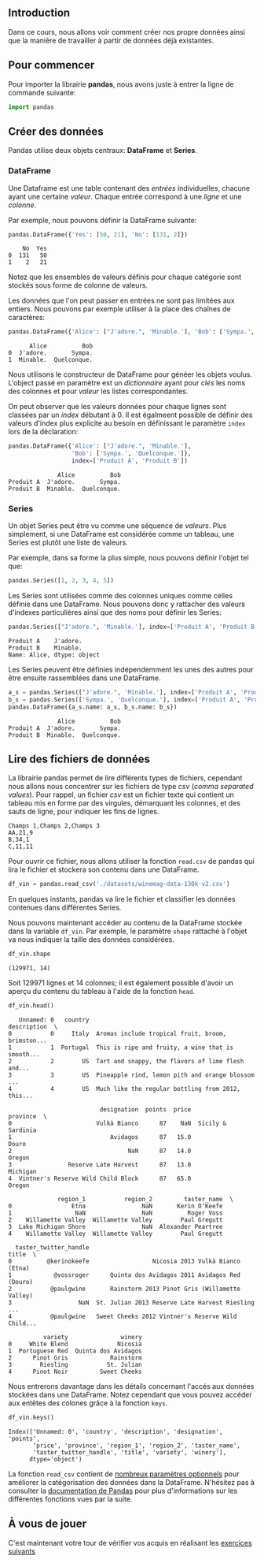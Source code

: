 ## Introduction


Dans ce cours, nous allons voir comment créer nos propre données ainsi que la manière de travailler à partir de données déjà existantes.

## Pour commencer

Pour importer la librairie **pandas**, nous avons juste à entrer la ligne de commande suivante:

```python
import pandas
```

## Créer des données

Pandas utilise deux objets centraux: **DataFrame** et **Series**.

### DataFrame

Une Dataframe est une table contenant des *entrées* individuelles, chacune ayant une certaine *valeur*. Chaque entrée correspond à une *ligne* et une *colonne*.

Par exemple, nous pouvons définir la DataFrame suivante:

```python
pandas.DataFrame({'Yes': [50, 21], 'No': [131, 2]})
```

```
    No  Yes
0  131   50
1    2   21

```

Notez que les ensembles de valeurs définis pour chaque catégorie sont stockés sous forme de colonne de valeurs.

Les données que l'on peut passer en entrées ne sont pas limitées aux entiers. Nous pouvons par exemple utiliser à la place des chaînes de caractères:

```python
pandas.DataFrame({'Alice': ["J'adore.", 'Minable.'], 'Bob': ['Sympa.', 'Quelconque.']})
```

```
      Alice          Bob
0  J'adore.       Sympa.
1  Minable.  Quelconque.
```

Nous utilisons le constructeur de DataFrame pour généer les objets voulus. L'object passé en paramètre est un *dictionnaire* ayant pour *clés* les noms des colonnes et pour *valeur* les listes correspondantes.

On peut observer que les valeurs données pour chaque lignes sont classées par un *index* débutant à 0. Il est égalmeent possible de définir des valeurs d'index plus explicite au besoin en définissant le paramètre `index` lors de la déclaration:

```python
pandas.DataFrame({'Alice': ["J'adore.", 'Minable.'], 
                  'Bob': ['Sympa.', 'Quelconque.']}, 
                  index=['Produit A', 'Produit B'])
```

```
              Alice          Bob
Produit A  J'adore.       Sympa.
Produit B  Minable.  Quelconque.
```

### Series

Un objet Series peut être vu comme une séquence de *valeurs*. Plus simplement, si une DataFrame est considérée comme un tableau, une Series est plutôt une liste de valeurs.

Par exemple, dans sa forme la plus simple, nous pouvons définir l'objet tel que:

```python
pandas.Series([1, 2, 3, 4, 5])
```

Les Series sont utilisées comme des colonnes uniques comme celles définie dans une DataFrame. Nous pouvons donc y rattacher des valeurs d'indexes particulières ainsi que des noms pour définir les Series:

```python
pandas.Series(["J'adore.", 'Minable.'], index=['Produit A', 'Produit B'], name='Alice')
```

```
Produit A    J'adore.
Produit B    Minable.
Name: Alice, dtype: object
```

Les Series peuvent être définies indépendemment les unes des autres pour être ensuite rassemblées dans une DataFrame.

```python
a_s = pandas.Series(["J'adore.", 'Minable.'], index=['Produit A', 'Produit B'], name='Alice')
b_s = pandas.Series(['Sympa.', 'Quelconque.'], index=['Produit A', 'Produit B'], name='Bob')
pandas.DataFrame({a_s.name: a_s, b_s.name: b_s})
```

```
              Alice          Bob
Produit A  J'adore.       Sympa.
Produit B  Minable.  Quelconque.
```

## Lire des fichiers de données

La librairie pandas permet de lire différents types de fichiers, cependant nous allons nous concentrer sur les fichiers de type *csv* (*comma separated values*). Pour rappel, un fichier *csv* est un fichier texte qui contient un tableau mis en forme par des virgules, démarquant les colonnes, et des sauts de ligne, pour indiquer les fins de lignes.

```
Champs 1,Champs 2,Champs 3
AA,21,9
B,34,1
C,11,11
```

Pour ouvrir ce fichier, nous allons utiliser la fonction `read.csv` de pandas qui lira le fichier et stockera son contenu dans une DataFrame.

```python
df_vin = pandas.read_csv('./datasets/winemag-data-130k-v2.csv')
```

En quelques instants, pandas va lire le fichier et classifier les données contenues dans différentes Series. 

Nous pouvons maintenant accéder au contenu de la DataFrame stockée dans la variable `df_vin`. Par exemple, le paramètre `shape` rattaché à l'objet va nous indiquer la taille des données considérées.

```python
df_vin.shape
```

```
(129971, 14)
```

Soit 129971 lignes et 14 colonnes; il est également possible d'avoir un aperçu du contenu du tableau à l'aide de la fonction `head`.

```python
df_vin.head()
```

```
   Unnamed: 0   country                                        description  \
0           0     Italy  Aromas include tropical fruit, broom, brimston...   
1           1  Portugal  This is ripe and fruity, a wine that is smooth...   
2           2        US  Tart and snappy, the flavors of lime flesh and...   
3           3        US  Pineapple rind, lemon pith and orange blossom ...   
4           4        US  Much like the regular bottling from 2012, this...   

                          designation  points  price           province  \
0                        Vulkà Bianco      87    NaN  Sicily & Sardinia   
1                            Avidagos      87   15.0              Douro   
2                                 NaN      87   14.0             Oregon   
3                Reserve Late Harvest      87   13.0           Michigan   
4  Vintner's Reserve Wild Child Block      87   65.0             Oregon   

              region_1           region_2         taster_name  \
0                 Etna                NaN       Kerin O’Keefe   
1                  NaN                NaN          Roger Voss   
2    Willamette Valley  Willamette Valley        Paul Gregutt   
3  Lake Michigan Shore                NaN  Alexander Peartree   
4    Willamette Valley  Willamette Valley        Paul Gregutt   

  taster_twitter_handle                                              title  \
0          @kerinokeefe                  Nicosia 2013 Vulkà Bianco  (Etna)   
1            @vossroger      Quinta dos Avidagos 2011 Avidagos Red (Douro)   
2           @paulgwine       Rainstorm 2013 Pinot Gris (Willamette Valley)   
3                   NaN  St. Julian 2013 Reserve Late Harvest Riesling ...   
4           @paulgwine   Sweet Cheeks 2012 Vintner's Reserve Wild Child...   

          variety               winery  
0     White Blend              Nicosia
1  Portuguese Red  Quinta dos Avidagos
2      Pinot Gris            Rainstorm
3        Riesling           St. Julian
4      Pinot Noir         Sweet Cheeks
```

Nous entrerons davantage dans les détails concernant l'accés aux données stockées dans une DataFrame. Notez cependant que vous pouvez accéder aux entêtes des colones grâce à la fonction `keys`.

```python
df_vin.keys()
```

```
Index(['Unnamed: 0', 'country', 'description', 'designation', 'points',
       'price', 'province', 'region_1', 'region_2', 'taster_name',
       'taster_twitter_handle', 'title', 'variety', 'winery'],
      dtype='object')
```

La fonction `read_csv` contient de [nombreux paramètres optionnels](https://pandas.pydata.org/pandas-docs/stable/reference/api/pandas.read_csv.html#pandas.read_csv) pour améliorer la catégorisation des données dans la DataFrame. N'hésitez pas à consulter la [documentation de Pandas](https://pandas.pydata.org/pandas-docs/stable/reference/index.html) pour plus d'informations sur les différentes fonctions vues par la suite.

## À vous de jouer

C'est maintenant votre tour de vérifier vos acquis en réalisant les [exercices suivants](./1_exercice.md)
